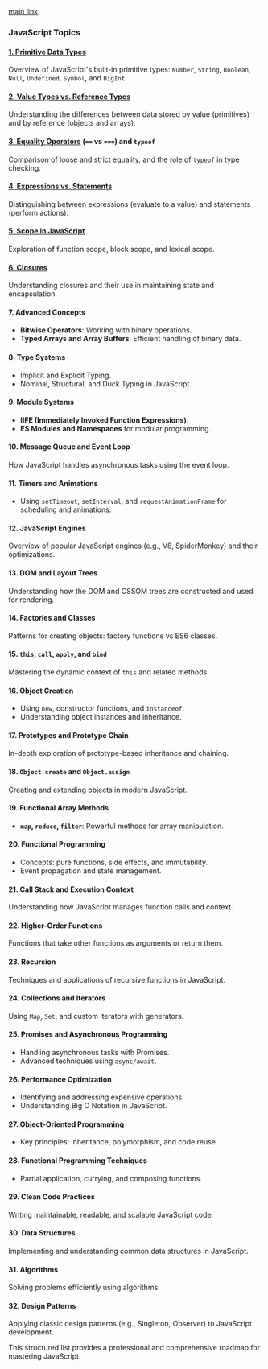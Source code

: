 [main link](https://github.com/leonardomso/33-js-concepts?tab=readme-ov-file)

### JavaScript Topics

#### **[1. Primitive Data Types](./primitive_type/README.md)**  

Overview of JavaScript's built-in primitive types: `Number`, `String`, `Boolean`, `Null`, `Undefined`, `Symbol`, and `BigInt`.

#### **[2. Value Types vs. Reference Types](./value_type/README.md)**  
Understanding the differences between data stored by value (primitives) and by reference (objects and arrays).

#### **[3. Equality Operators](./equality_operator/README.md) (`==` vs `===`) and `typeof`**  
Comparison of loose and strict equality, and the role of `typeof` in type checking.

#### **[4. Expressions vs. Statements](./expressions_vs_statements/README.md)**  
Distinguishing between expressions (evaluate to a value) and statements (perform actions).
#### **[5. Scope in JavaScript](./scope/README.md)**  
Exploration of function scope, block scope, and lexical scope.

#### **[6. Closures](./closures/README.md)**  
Understanding closures and their use in maintaining state and encapsulation.

#### **7. Advanced Concepts**  
- **Bitwise Operators**: Working with binary operations.  
- **Typed Arrays and Array Buffers**: Efficient handling of binary data.

#### **8. Type Systems**  
- Implicit and Explicit Typing.  
- Nominal, Structural, and Duck Typing in JavaScript.

#### **9. Module Systems**  
- **IIFE (Immediately Invoked Function Expressions)**.  
- **ES Modules and Namespaces** for modular programming.

#### **10. Message Queue and Event Loop**  
How JavaScript handles asynchronous tasks using the event loop.

#### **11. Timers and Animations**  
- Using `setTimeout`, `setInterval`, and `requestAnimationFrame` for scheduling and animations.

#### **12. JavaScript Engines**  
Overview of popular JavaScript engines (e.g., V8, SpiderMonkey) and their optimizations.

#### **13. DOM and Layout Trees**  
Understanding how the DOM and CSSOM trees are constructed and used for rendering.

#### **14. Factories and Classes**  
Patterns for creating objects: factory functions vs ES6 classes.

#### **15. `this`, `call`, `apply`, and `bind`**  
Mastering the dynamic context of `this` and related methods.

#### **16. Object Creation**  
- Using `new`, constructor functions, and `instanceof`.  
- Understanding object instances and inheritance.

#### **17. Prototypes and Prototype Chain**  
In-depth exploration of prototype-based inheritance and chaining.

#### **18. `Object.create` and `Object.assign`**  
Creating and extending objects in modern JavaScript.

#### **19. Functional Array Methods**  
- **`map`, `reduce`, `filter`**: Powerful methods for array manipulation.

#### **20. Functional Programming**  
- Concepts: pure functions, side effects, and immutability.  
- Event propagation and state management.

#### **21. Call Stack and Execution Context**  
Understanding how JavaScript manages function calls and context.

#### **22. Higher-Order Functions**  
Functions that take other functions as arguments or return them.

#### **23. Recursion**  
Techniques and applications of recursive functions in JavaScript.

#### **24. Collections and Iterators**  
Using `Map`, `Set`, and custom iterators with generators.

#### **25. Promises and Asynchronous Programming**  
- Handling asynchronous tasks with Promises.  
- Advanced techniques using `async/await`.

#### **26. Performance Optimization**  
- Identifying and addressing expensive operations.  
- Understanding Big O Notation in JavaScript.

#### **27. Object-Oriented Programming**  
- Key principles: inheritance, polymorphism, and code reuse.

#### **28. Functional Programming Techniques**  
- Partial application, currying, and composing functions.

#### **29. Clean Code Practices**  
Writing maintainable, readable, and scalable JavaScript code.

#### **30. Data Structures**  
Implementing and understanding common data structures in JavaScript.

#### **31. Algorithms**  
Solving problems efficiently using algorithms.

#### **32. Design Patterns**  
Applying classic design patterns (e.g., Singleton, Observer) to JavaScript development. 

This structured list provides a professional and comprehensive roadmap for mastering JavaScript.